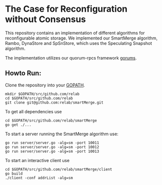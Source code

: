 # The Case for Reconfiguration without Consensus

This repository contains an implementation of different algorithms for reconfigurable atomic storage.
We implemented our SmartMerge algorithm, Rambo, DynaStore and SpSnStore, which uses the Speculating Snapshot algorithm.

The implementation utilizes our quorum-rpcs framework [gorums](http://github.com/relab/gorums).


## Howto Run: 
Clone the repository into your [GOPATH](http://golang.org/doc/install).
```
mkdir $GOPATH/src/github.com/relab
cd $GOPATH/src/github.com/relab
git clone git@github.com:relab/smartMerge.git
```

To get all dependencies use 
```
cd $GOPATH/src/github.com/relab/smartMerge
go get ./...
```

To start a server running the SmartMerge algorithm use:
```
go run server/server.go -alg=sm -port 10011
go run server/server.go -alg=sm -port 10012
go run server/server.go -alg=sm -port 10013
```

To start an interactive client use 
```
cd $GOPATH/src/github.com/relab/smartMerge/client
go build
./client -conf addrList -alg=sm
```
